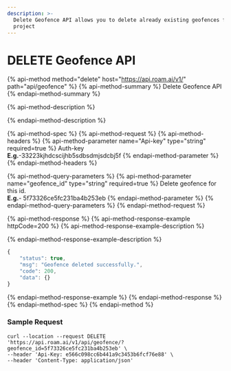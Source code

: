 ```yaml
---
description: >-
  Delete Geofence API allows you to delete already existing geofences for a
  project
---
```


# DELETE Geofence API

{% api-method method="delete" host="https://api.roam.ai/v1/" path="api/geofence" %}
{% api-method-summary %}
Delete Geofence API
{% endapi-method-summary %}

{% api-method-description %}
 
{% endapi-method-description %}

{% api-method-spec %}
{% api-method-request %}
{% api-method-headers %}
{% api-method-parameter name="Api-key" type="string" required=true %}
Auth-key  
**E.g.**-33223kjhdcscijhb5sdbsdmjsdcbj5f
{% endapi-method-parameter %}
{% endapi-method-headers %}

{% api-method-query-parameters %}
{% api-method-parameter name="geofence\_id" type="string" required=true %}
Delete geofence for this id.  
**E.g.**- 5f73326ce5fc231ba4b253eb
{% endapi-method-parameter %}
{% endapi-method-query-parameters %}
{% endapi-method-request %}

{% api-method-response %}
{% api-method-response-example httpCode=200 %}
{% api-method-response-example-description %}

{% endapi-method-response-example-description %}

```javascript
{
    "status": true,
    "msg": "Geofence deleted successfully.",
    "code": 200,
    "data": {}
}
```
{% endapi-method-response-example %}
{% endapi-method-response %}
{% endapi-method-spec %}
{% endapi-method %}

### Sample Request <a id="GeofencingAPI-SampleRequest.3"></a>

```text
curl --location --request DELETE 'https://api.roam.ai/v1/api/geofence/?geofence_id=5f73326ce5fc231ba4b253eb' \
--header 'Api-Key: e566c098cc6b441a9c3453b6fcf76e88' \
--header 'Content-Type: application/json'
```

